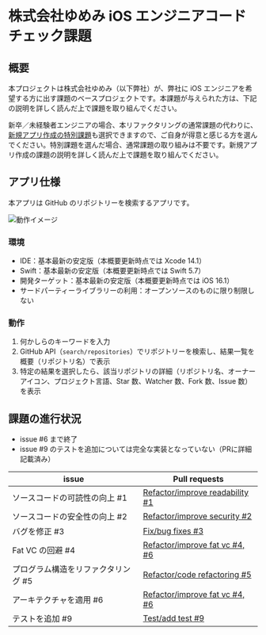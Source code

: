 # 株式会社ゆめみ iOS エンジニアコードチェック課題

## 概要

本プロジェクトは株式会社ゆめみ（以下弊社）が、弊社に iOS エンジニアを希望する方に出す課題のベースプロジェクトです。本課題が与えられた方は、下記の説明を詳しく読んだ上で課題を取り組んでください。

新卒／未経験者エンジニアの場合、本リファクタリングの通常課題の代わりに、[新規アプリ作成の特別課題](https://yumemi-ios-junior-engineer-codecheck.app.swift.cloud)も選択できますので、ご自身が得意と感じる方を選んでください。特別課題を選んだ場合、通常課題の取り組みは不要です。新規アプリ作成の課題の説明を詳しく読んだ上で課題を取り組んでください。

## アプリ仕様

本アプリは GitHub のリポジトリーを検索するアプリです。

![動作イメージ](README_Images/app.gif)

### 環境

- IDE：基本最新の安定版（本概要更新時点では Xcode 14.1）
- Swift：基本最新の安定版（本概要更新時点では Swift 5.7）
- 開発ターゲット：基本最新の安定版（本概要更新時点では iOS 16.1）
- サードパーティーライブラリーの利用：オープンソースのものに限り制限しない

### 動作

1. 何かしらのキーワードを入力
2. GitHub API（`search/repositories`）でリポジトリーを検索し、結果一覧を概要（リポジトリ名）で表示
3. 特定の結果を選択したら、該当リポジトリの詳細（リポジトリ名、オーナーアイコン、プロジェクト言語、Star 数、Watcher 数、Fork 数、Issue 数）を表示


##  課題の進行状況
* issue #6 まで終了
* issue #9 のテストを追加については完全な実装となっていない（PRに詳細記載済み）

|  issue  |  Pull requests  |
| ---- | ---- |
|  ソースコードの可読性の向上 #1  |  [Refactor/improve readability #1](https://github.com/f-sara/ios-engineer-codecheck/pull/10)  |
|  ソースコードの安全性の向上 #2  |  [Refactor/improve security #2](https://github.com/f-sara/ios-engineer-codecheck/pull/11)  |
|  バグを修正 #3  |  [Fix/bug fixes #3](https://github.com/f-sara/ios-engineer-codecheck/pull/13)  |
|  Fat VC の回避 #4  |  [Refactor/improve fat vc #4, #6](https://github.com/f-sara/ios-engineer-codecheck/pull/14)  |
|  プログラム構造をリファクタリング #5  |  [Refactor/code refactoring #5](https://github.com/f-sara/ios-engineer-codecheck/pull/15)  |
|  アーキテクチャを適用 #6  |  [Refactor/improve fat vc #4, #6](https://github.com/f-sara/ios-engineer-codecheck/pull/14)  |
|  テストを追加 #9  |  [Test/add test #9](https://github.com/f-sara/ios-engineer-codecheck/pull/16)  |
